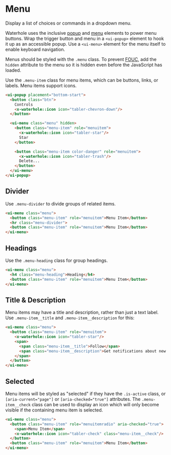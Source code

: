 # Menu
Display a list of choices or commands in a dropdown menu.

Waterhole uses the inclusive [popup](https://github.com/tobyzerner/inclusive-elements/tree/master/src/popup) and [menu](https://github.com/tobyzerner/inclusive-elements/tree/master/src/menu) elements to power menu buttons. Wrap the trigger button and menu in a `<ui-popup>` element to hook it up as an accessible popup. Use a `<ui-menu>` element for the menu itself to enable keyboard navigation.

Menus should be styled with the `.menu` class. To prevent [FOUC](https://en.wikipedia.org/wiki/Flash_of_unstyled_content), add the `hidden` attribute to the menu so it is hidden even before the JavaScript has loaded.

Use the `.menu-item` class for menu items, which can be buttons, links, or labels. Menu items support icons.

```html render
<ui-popup placement="bottom-start">
  <button class="btn">
    Controls
    <x-waterhole::icon icon="tabler-chevron-down"/>
  </button>

  <ui-menu class="menu" hidden>
    <button class="menu-item" role="menuitem">
      <x-waterhole::icon icon="tabler-star"/>
      Star
    </button>

    <button class="menu-item color-danger" role="menuitem">
      <x-waterhole::icon icon="tabler-trash"/>
      Delete...
    </button>
  </ui-menu>
</ui-popup>
```

## Divider
Use `.menu-divider` to divide groups of related items.

```html render
<ui-menu class="menu">
  <button class="menu-item" role="menuitem">Menu Item</button>
  <hr class="menu-divider">
  <button class="menu-item" role="menuitem">Menu Item</button>
</ui-menu>
```


## Headings
Use the `.menu-heading` class for group headings.

```html render
<ui-menu class="menu">
  <h4 class="menu-heading">Heading</h4>
  <button class="menu-item" role="menuitem">Menu Item</button>
</ui-menu>
```

## Title & Description
Menu items may have a title and description, rather than just a text label. Use `.menu-item__title` and `.menu-item__description` for this:

```html render
<ui-menu class="menu">
  <button class="menu-item" role="menuitem">
    <x-waterhole::icon icon="tabler-star"/>
    <span>
      <span class="menu-item__title">Follow</span>
      <span class="menu-item__description">Get notifications about new comments.</span>
    </span>
  </button>
</ui-menu>
```

## Selected
Menu items will be styled as "selected" if they have the `.is-active` class, or `[aria-current="page"]` or `[aria-checked="true"]` attributes. The `.menu-item__check` class can be used to display an icon which will only become visible if the containing menu item is selected.

```html render
<ui-menu class="menu">
  <button class="menu-item" role="menuitemradio" aria-checked="true">
    <span>Menu Item</span>
    <x-waterhole::icon icon="tabler-check" class="menu-item__check"/>
  </button>
  <button class="menu-item" role="menuitem">Menu Item</button>
</ui-menu>
```
